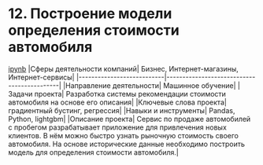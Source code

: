 # 12. Построение модели определения стоимости автомобиля
[ipynb](0)
|Сферы деятельности компаний| Бизнес, Интернет-магазины, Интернет-сервисы|
|---------------------------|--------------------------------------------|
|Направление деятельности| Машинное обучение|
|Задачи проекта| Разработка системы рекомендации стоимости автомобиля на основе его описания|
|Ключевые слова проекта| градиентный бустинг, регрессия|
|Навыки и инструменты| Pandas, Python, lightgbm|
|Описание проекта| Сервис по продаже автомобилей с пробегом  разрабатывает приложение для привлечения новых клиентов. В нём можно быстро узнать рыночную стоимость своего автомобиля. На основе исторические данные необходимо построить модель для определения стоимости автомобиля.|
